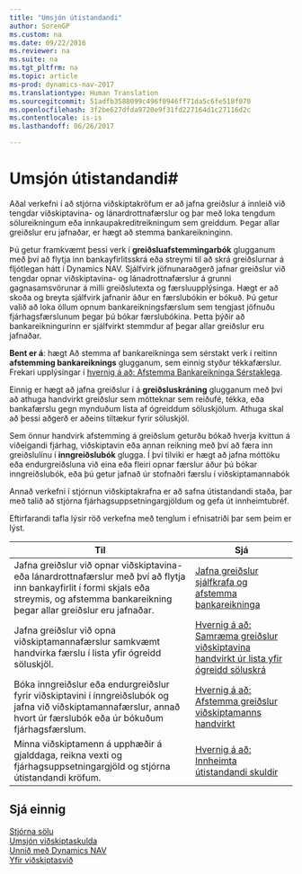 ```yaml
---
title: "Umsjón útistandandi"
author: SorenGP
ms.custom: na
ms.date: 09/22/2016
ms.reviewer: na
ms.suite: na
ms.tgt_pltfrm: na
ms.topic: article
ms-prod: dynamics-nav-2017
ms.translationtype: Human Translation
ms.sourcegitcommit: 51adfb3588099c496f0946ff71da5c6fe518f070
ms.openlocfilehash: 3f2be627dfda9720e9f31fd227164d1c27116d2c
ms.contentlocale: is-is
ms.lasthandoff: 06/26/2017

---
```


# <a name="manage-receivables"></a>Umsjón útistandandi#
Aðal verkefni í að stjórna viðskiptakröfum er að jafna greiðslur á innleið við tengdar viðskiptavina- og lánardrottnafærslur og þar með loka tengdum sölureikningum eða innkaupakreditreikningum sem greiddum. Þegar allar greiðslur eru jafnaðar, er hægt að stemma bankareikninginn.  

Þú getur framkvæmt þessi verk í **greiðsluafstemmingarbók** glugganum með því að flytja inn bankayfirlitsskrá eða streymi til að skrá greiðslurnar á fljótlegan hátt í Dynamics NAV. Sjálfvirk jöfnunaraðgerð jafnar greiðslur við tengdar opnar viðskiptavina- og lánadrottnafærslur á grunni gagnasamsvörunar á milli greiðslutexta og færsluupplýsinga. Hægt er að skoða og breyta sjálfvirk jafnanir áður en færslubókin er bókuð. Þú getur valið að loka öllum opnum bankareikningsfærslum sem tengjast jöfnuðu fjárhagsfærslunum þegar þú bókar færslubókina. Þetta þýðir að bankareikningurinn er sjálfvirkt stemmdur af þegar allar greiðslur eru jafnaðar.

**Bent er á**: hægt Að stemma af bankareikninga sem sérstakt verk í reitinn **afstemming bankareiknings** glugganum, sem einnig styður tékkafærslur. Frekari upplýsingar í [hvernig á að: Afstemma Bankareikninga Sérstaklega](bank-how-reconcile-bank-accounts-separately.md).

Einnig er hægt að jafna greiðslur í á **greiðsluskráning** glugganum með því að athuga handvirkt greiðslur sem mótteknar sem reiðufé, tékka, eða bankafærslu gegn mynduðum lista af ógreiddum söluskjölum. Athuga skal að þessi aðgerð er aðeins tiltækur fyrir söluskjöl.

Sem önnur handvirk afstemming á greiðslum geturðu bókað hverja kvittun á viðeigandi fjárhag, viðskiptavin eða annan reikning með því að færa inn greiðslulínu í **inngreiðslubók** glugga. Í því tilviki er hægt að jafna móttöku eða endurgreiðsluna við eina eða fleiri opnar færslur áður þú bókar inngreiðslubók, eða þú getur jafnað úr stofnaðri færslu í viðskiptamannabók

Annað verkefni í stjórnun viðskiptakrafna er að safna útistandandi staða, þar með talið að stjórna fjárhagsuppsetningargjöldum og gefa út innheimtubréf.

Eftirfarandi tafla lýsir röð verkefna með tenglum í efnisatriði þar sem þeim er lýst.

|Til |Sjá |
|---|----|
|Jafna greiðslur við opnar viðskiptavina- eða lánardrottnafærslur með því að flytja inn bankayfirlit í formi skjals eða streymis, og afstemma bankareikning þegar allar greiðslur eru jafnaðar.|[Jafna greiðslur sjálfkrafa og afstemma bankareikninga](receivables-apply-payments-auto-reconcile-bank-accounts.md)|
|Jafna greiðslur við opna viðskiptamannafærslur samkvæmt handvirka færslu í lista yfir ógreidd söluskjöl. | [Hvernig á að: Samræma greiðslur viðskiptavina handvirkt úr lista yfir ógreidd söluskrá](receivables-how-reconcile-customer-payments-list-unpaid-sales-documents.md)|
|Bóka inngreiðslur eða endurgreiðslur fyrir viðskiptavini í ínngreiðslubók og jafna við viðskiptamannafærslur, annað hvort úr færslubók eða úr bókuðum fjárhagsfærslum. | [Hvernig á að: Afstemma greiðslur viðskiptamanns handvirkt](receivables-how-apply-sales-transactions-manually.md) |
|Minna viðskiptamenn á upphæðir á gjalddaga, reikna vexti og fjárhagsuppsetningargjöld og stjórna útistandandi kröfum. | [Hvernig á að: Innheimta útistandandi skuldir](receivables-collect-outstanding-balances.md) |

## <a name="see-also"></a>Sjá einnig
[Stjórna sölu](sales-manage-sales.md)  
[Umsjón viðskiptaskulda](payables-manage-payables.md)  
[Unnið með Dynamics NAV](ui-work-product.md)  
[Yfir viðskiptasvið](ui-across-business-areas.md)

